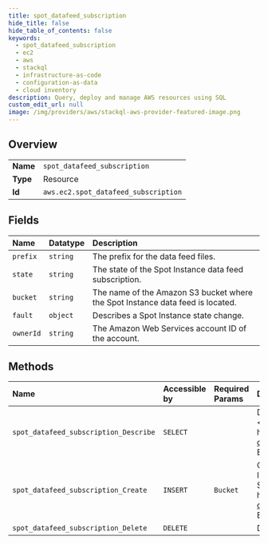 ```yaml
---
title: spot_datafeed_subscription
hide_title: false
hide_table_of_contents: false
keywords:
  - spot_datafeed_subscription
  - ec2
  - aws    
  - stackql
  - infrastructure-as-code
  - configuration-as-data
  - cloud inventory
description: Query, deploy and manage AWS resources using SQL
custom_edit_url: null
image: /img/providers/aws/stackql-aws-provider-featured-image.png
---
```

  
    

## Overview
<table><tbody>
<tr><td><b>Name</b></td><td><code>spot_datafeed_subscription</code></td></tr>
<tr><td><b>Type</b></td><td>Resource</td></tr>
<tr><td><b>Id</b></td><td><code>aws.ec2.spot_datafeed_subscription</code></td></tr>
</tbody></table>

## Fields
| Name | Datatype | Description |
|:-----|:---------|:------------|
| `prefix` | `string` | The prefix for the data feed files. |
| `state` | `string` | The state of the Spot Instance data feed subscription. |
| `bucket` | `string` | The name of the Amazon S3 bucket where the Spot Instance data feed is located. |
| `fault` | `object` | Describes a Spot Instance state change. |
| `ownerId` | `string` | The Amazon Web Services account ID of the account. |
## Methods
| Name | Accessible by | Required Params | Description |
|:-----|:--------------|:----------------|:------------|
| `spot_datafeed_subscription_Describe` | `SELECT` |  | Describes the data feed for Spot Instances. For more information, see &lt;a href="https://docs.aws.amazon.com/AWSEC2/latest/UserGuide/spot-data-feeds.html"&gt;Spot Instance data feed&lt;/a&gt; in the &lt;i&gt;Amazon EC2 User Guide for Linux Instances&lt;/i&gt;. |
| `spot_datafeed_subscription_Create` | `INSERT` | `Bucket` | Creates a data feed for Spot Instances, enabling you to view Spot Instance usage logs. You can create one data feed per Amazon Web Services account. For more information, see &lt;a href="https://docs.aws.amazon.com/AWSEC2/latest/UserGuide/spot-data-feeds.html"&gt;Spot Instance data feed&lt;/a&gt; in the &lt;i&gt;Amazon EC2 User Guide for Linux Instances&lt;/i&gt;. |
| `spot_datafeed_subscription_Delete` | `DELETE` |  | Deletes the data feed for Spot Instances. |
